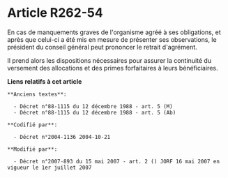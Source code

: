 # Article R262-54

En cas de manquements graves de l'organisme agréé à ses obligations, et après que celui-ci a été mis en mesure de présenter
ses observations, le président du conseil général peut prononcer le retrait d'agrément.

Il prend alors les dispositions nécessaires pour assurer la continuité du versement des allocations et des primes
forfaitaires à leurs bénéficiaires.

**Liens relatifs à cet article**

	**Anciens textes**:

	  - Décret n°88-1115 du 12 décembre 1988 - art. 5 (M)
	  - Décret n°88-1115 du 12 décembre 1988 - art. 5 (Ab)

	**Codifié par**:

	  - Décret n°2004-1136 2004-10-21

	**Modifié par**:

	  - Décret n°2007-893 du 15 mai 2007 - art. 2 () JORF 16 mai 2007 en vigueur le 1er juillet 2007
